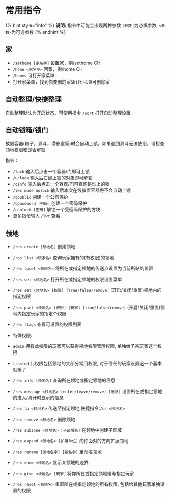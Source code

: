 # 常用指令

{% hint style="info" %}
**说明:** 指令中可能会出现两种参数 `[参数]`为必填参数, `<参数>`为可选参数
{% endhint %}

## 家
* `/sethome [家名字]` 设置家，例/sethome CH
* `/home <家名字>` 回家，例/home CH
* `/homes` 可打开家菜单
* 打开家菜单，找到你要删的家`Shift+右键`可删除家

## 自动整理/快捷整理

自动整理默认为开启状态，可使用指令 `/sort` 打开自动整理设置

## 自动锁箱/锁门

放置容器(箱子，漏斗，潜影盒等)时会自动上锁，如果遇到漏斗无法使用，请检查领地权限和是否解锁

指令：

* `/lock` 输入后点击一个容器/门即可上锁
* `/unlock` 输入后右键上锁的对象即可解锁
* `/cinfo` 输入后点击一个容器/门可查询是谁上的锁
* `/lwc mode nolock` 输入后本次在线放置容器将不会自动上锁
* `/cpublic` 创建一个公有保护
* `/cpassword [密码]` 创建一个密码保护
* `/cunlock [密码]` 解锁一个受密码保护的方块
* 更多指令输入 `/lwc` 查看

## 领地

* `/res create [领地名]` 创建领地
* `/res list <玩家名>` 查询玩家拥有的(有权限)的领地
* `/res tpset <领地名>` 将所在或指定领地的传送点设置为当前所站的位置
* `/res set <领地名>` 打开所在或指定领地的权限设置菜单
* `/res set <领地名> [权限] [true/false/remove]` (开启/关闭/重置)领地内的指定权限
* `/res pset <领地名> [权限] [玩家] [true/false/remove]` (开启/关闭/重置)领地内指定玩家的指定个权限
* `/res flags` 查看可设置的权限列表


* 特殊权限:
* `admin` 拥有此权限的玩家可以获得领地权限管理权限, 单独给予某玩家这个权限
* `trusted` 此权限包括领地的大部分常用权限, 对于信任的玩家设置这一个基本就够了


* `/res info [领地名]` 查询所在领地或指定领地的信息
* `/res message <领地名> [enter/leave/remove] [信息]` 设置所在或指定领地的进入/离开时显示的信息
* `/res tp <领地名>` 传送至指定领地,快捷指令:`/cs <领地名>`
* `/res remove <领地名>` 删除领地
* `/res subzone <领地名> [子区域名]` 在领地中创建子区域
* `/res expand <领地名> [扩展单位]` 向你面对的方向扩展领地
* `/res rename [领地名字] [新名字]` 重命名领地
* `/res show <领地名>` 显示某领地的边界
* `/res give <领地名> [玩家]` 将你所在或指定领地赠与指定玩家
* `/res reset <领地名>` 重置所在或指定领地的所有权限, 包括给其他玩家单独设置的权限